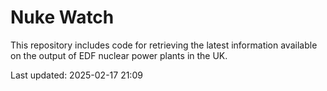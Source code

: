 # Nuke Watch

This repository includes code for retrieving the latest information available on the output of EDF nuclear power plants in the UK.

Last updated: 2025-02-17 21:09